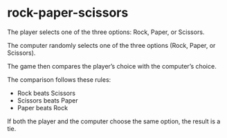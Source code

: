 # rock-paper-scissors

The player selects one of the three options: Rock, Paper, or Scissors.

The computer randomly selects one of the three options (Rock, Paper, or Scissors).

The game then compares the player’s choice with the computer’s choice.

The comparison follows these rules:
- Rock beats Scissors
- Scissors beats Paper
- Paper beats Rock

If both the player and the computer choose the same option, the result is a tie.